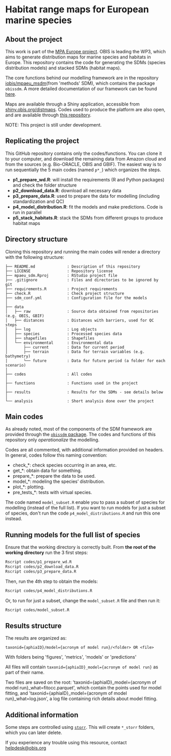 Habitat range maps for European marine species
================

## About the project

This work is part of the [MPA Europe project](https://mpa-europe.eu/). OBIS is leading the WP3, which aims to generate distribution maps for marine species and habitats in Europe. This repository contains the code for generating the SDMs (species distribution models) and stacked SDMs (habitat maps).

The core functions behind our modelling framework are in the repository [iobis/mpaeu_msdm](https://github.com/iobis/mpaeu_msdm)(from 'methods' SDM), which contains the package `obissdm`. A more detailed documentation of our framework can be found [here](https://iobis.github.io/mpaeu_docs).

Maps are available through a Shiny application, accessible from [shiny.obis.org/distmaps](https://shiny.obis.org/distmaps). Codes used to produce the platform are also open, and are available through [this repository](https://github.com/iobis/mpaeu_map_platform).

NOTE: This project is still under development. 

## Replicating the project

This GitHub repository contains only the codes/functions. You can clone it to your computer, and download the remaining data from Amazon cloud and from the sources (e.g. Bio-ORACLE, OBIS and GBIF). The easiest way is to run sequentially the 5 main codes (named `p*_`) which organizes the steps.

- **p1_prepare_wd.R**: will install the requirements (R and Python packages) and check the folder structure  
- **p2_download_data.R**: download all necessary data  
- **p3_prepare_data.R**: used to prepare the data for modelling (including standardization and QC)  
- **p4_model_distribution.R**: fit the models and make predictions. Code is run in parallel
- **p5_stack_habitats.R**: stack the SDMs from different groups to produce habitat maps

## Directory structure

Cloning this repository and running the main codes will render a directory with the following structure:


    ├── README.md              : Description of this repository
    ├── LICENSE                : Repository license
    ├── mpaeu_sdm.Rproj        : RStudio project file
    ├── .gitignore             : Files and directories to be ignored by git
    ├── requirements.R         : Project requirements
    ├── check.R                : Check project structure
    ├── sdm_conf.yml           : Configuration file for the models
    │
    ├── data
    │   ├── raw                : Source data obtained from repositories (e.g. OBIS, GBIF)
    │   ├── distances          : Distances with barriers, used for QC steps
    │   ├── log                : Log objects
    │   ├── species            : Processed species data
    │   ├── shapefiles         : Shapefiles
    │   └── environmental      : Environmental data
    │       ├── current        : Data for current period
    │       ├── terrain        : Data for terrain variables (e.g. bathymetry)
    │       └── future         : Data for future period (a folder for each scenario)
    │
    ├── codes                  : All codes
    │
    ├── functions              : Functions used in the project
    │
    ├── results                : Results for the SDMs - see details below
    │
    └── analysis               : Short analysis done over the project

## Main codes

As already noted, most of the components of the SDM framework are provided through the [`obissdm` package](https://github.com/iobis/mpaeu_msdm). The codes and functions of this repository only _operationalize_ the modelling.

Codes are all commented, with additional information provided on headers. In general, codes follow this naming convention:

- check\_\*: check species occurring in an area, etc.
- get\_\*: obtain data for something.
- prepare\_\*: prepare the data to be used.
- model\_\*: modeling the species’ distribution.
- plot\_\*: plotting.
- pre_tests\_\*: tests with virtual species.

The code named `model_subset.R` enable you to pass a subset of species for modelling (instead of the full list). If you want to run models for just a subset of species, don't run the code `p4_model_distributions.R` and run this one instead.

## Running models for the full list of species

Ensure that the working directory is correctly built. From **the root of the working directory** run the 3 first steps:

``` bash
Rscript codes/p1_prepare_wd.R
Rscript codes/p2_download_data.R
Rscript codes/p3_prepare_data.R
```
Then, run the 4th step to obtain the models:

``` bash
Rscript codes/p4_model_distributions.R
```

Or, to run for just a subset, change the `model_subset.R` file and then run it:

``` bash
Rscript codes/model_subset.R
```
## Results structure

The results are organized as:

`taxonid={aphiaID}/model={acronym of model run}/<folder> OR <file>`

With folders being 'figures', 'metrics', 'models' or 'predictions'

All files will contain `taxonid={aphiaID}_model={acronym of model run}` as part of their name.

Two files are saved on the root: 'taxonid={aphiaID}_model={acronym of model run}_what=fitocc.parquet', which contain the points used for model fitting, and 'taxonid={aphiaID}_model={acronym of model run}_what=log.json', a log file containing rich details about model fitting.

## Additional information

Some steps are controlled using [`storr`](https://richfitz.github.io/storr/). This will create `*_storr` folders, which you can later delete.

If you experience any trouble using this resource, contact helpdesk@obis.org